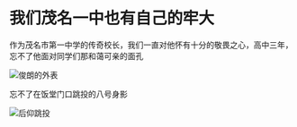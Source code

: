 # 我们茂名一中也有自己的牢大



作为茂名市第一中学的传奇校长，我们一直对他怀有十分的敬畏之心，高中三年，忘不了他面对同学们那和蔼可亲的面孔

![俊朗的外表](西凉1.jpg)

忘不了在饭堂门口跳投的八号身影

![后仰跳投](最后的三分.jpg)

